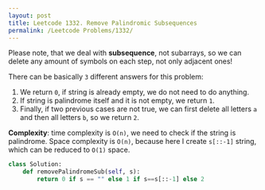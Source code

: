 ```yaml
---
layout: post
title: Leetcode 1332. Remove Palindromic Subsequences
permalink: /Leetcode Problems/1332/
---
```


Please note, that we deal with **subsequence**, not subarrays, so we can delete any amount of symbols on each step, not only adjacent ones!

There can be basically `3` different answers for this problem:

1. We return `0`, if string is already empty, we do not need to do anything.
2. If string is palindrome itself and it is not empty, we return `1`.
3. Finally, if two previous cases are not true, we can first delete all letters `a` and then all letters `b`, so we return `2`.

**Complexity**: time complexity is `O(n)`, we need to check if the string is palindrome. Space complexity is `O(n)`, because here I create `s[::-1]` string, which can be reduced to `O(1)` space.

```python
class Solution:
    def removePalindromeSub(self, s):
        return 0 if s == "" else 1 if s==s[::-1] else 2
```